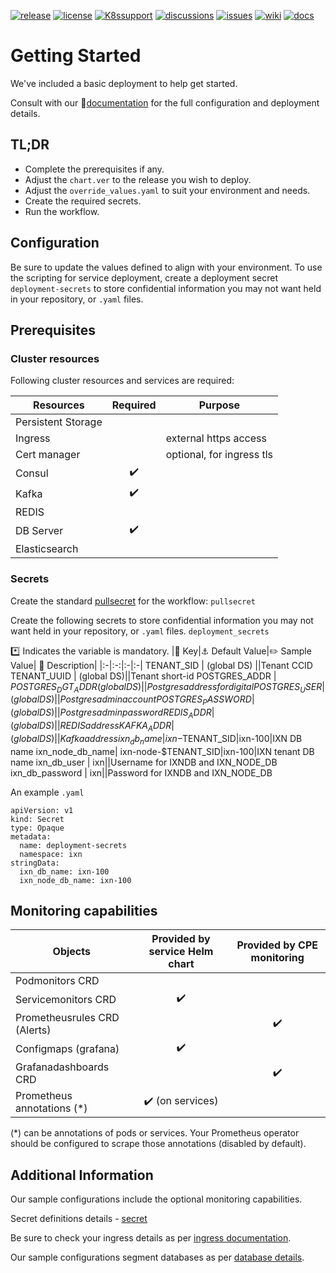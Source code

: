 [![release](https://flat.badgen.net/github/release/genesys/multicloud-services?color=pink)](https://github.com/genesys/multicloud-services/)
[![license](https://flat.badgen.net/github/license/genesys/multicloud-services?color=blue)](/LICENSE)
[![K8ssupport](https://flat.badgen.net/badge/supported%20K8s%20release/1.22/cyan)](https://all.docs.genesys.com/ReleaseNotes/Current/GenesysEngage-cloud/PrivateEdition)
[![discussions](https://img.shields.io/github/discussions/genesys/multicloud-services?style=flat-square&color=green)](https://github.com/genesys/multicloud-services/discussions)
[![issues](https://flat.badgen.net/github/open-issues/genesys/multicloud-services?color=purple)](https://github.com/genesys/multicloud-services/issues)
[![wiki](https://img.shields.io/badge/wiki-documentation-forestgreen?style=flat-square)](https://github.com/genesys/multicloud-services/wiki)
[![docs](https://flat.badgen.net/badge/Genesys%20Documentation/IXN/?color=orange)](https://all.docs.genesys.com/IXN/Current/IXNPEGuide)

# Getting Started
We've included a basic deployment to help get started.

Consult with our :book:[documentation](https://all.docs.genesys.com/IXN/Current/IXNPEGuide) for the full configuration and deployment details.

## TL;DR
- Complete the prerequisites if any.
- Adjust the `chart.ver` to the release you wish to deploy.
- Adjust the `override_values.yaml` to suit your environment and needs.
- Create the required secrets.
- Run the workflow.

## Configuration

Be sure to update the values defined to align with your environment.
To use the scripting for service deployment, create a deployment secret `deployment-secrets` to store confidential information you may not want held in your repository, or `.yaml` files. 
## Prerequisites
### Cluster resources
Following cluster resources and services are required:

Resources | Required | Purpose
|-|:-:|-|
Persistent Storage | | 
Ingress | | external https access
Cert manager |  | optional, for ingress tls
Consul | :heavy_check_mark: |
Kafka | :heavy_check_mark: |
REDIS | |
DB Server | :heavy_check_mark: |
Elasticsearch | |

### Secrets 
Create the standard [pullsecret](/doc/secrets.md/#pull) for the workflow: 
`pullsecret`

Create the following secrets to store confidential information you may not want held in your repository, or `.yaml` files. 
`deployment_secrets`

:asterisk: Indicates the variable is mandatory.
|:key: Key|:anchor: Default Value|:pencil2: Sample Value| :book: Description|
|:-|:-:|:-|:-|
TENANT_SID |  (global DS) ||Tenant CCID
TENANT_UUID |  (global DS)||Tenant short-id
POSTGRES_ADDR |  $POSTGRES_DGT_ADDR (global DS)||Postgres address for digital
POSTGRES_USER |  (global DS)||Postgres admin account
POSTGRES_PASSWORD |  (global DS)||Postgres admin password
REDIS_ADDR |  (global DS)||REDIS address
KAFKA_ADDR |  (global DS)||Kafka address
ixn_db_name|  ixn-$TENANT_SID|ixn-100|IXN DB name
ixn_node_db_name|  ixn-node-$TENANT_SID|ixn-100|IXN tenant DB name
ixn_db_user | ixn||Username for IXNDB and IXN_NODE_DB
ixn_db_password | ixn||Password for IXNDB and IXN_NODE_DB

An example `.yaml`
```
apiVersion: v1
kind: Secret
type: Opaque
metadata:
  name: deployment-secrets
  namespace: ixn
stringData:
  ixn_db_name: ixn-100
  ixn_node_db_name: ixn-100
```

## Monitoring capabilities

Objects | Provided by service Helm chart | Provided by CPE monitoring
|-|:-:|:-:|
Podmonitors CRD | | 
Servicemonitors CRD | :heavy_check_mark: | 
Prometheusrules CRD (Alerts) | | :heavy_check_mark:
Configmaps (grafana) | :heavy_check_mark: |
Grafanadashboards CRD | | :heavy_check_mark:
Prometheus annotations (*) | :heavy_check_mark: (on services) |

(*) can be annotations of pods or services. Your Prometheus operator should be configured to scrape those annotations (disabled by default).

## Additional Information

Our sample configurations include the optional monitoring capabilities. 

Secret definitions details - [secret](/doc/secrets.md)

Be sure to check your ingress details as per [ingress documentation](/doc/ingress.md).

Our sample configurations segment databases as per [database details](/doc/DATABASE.md).

